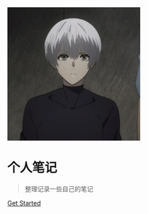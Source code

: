 <!-- ![logo](/assets/img/logo.jpg =100x100) -->
<img src="/assets/img/logo.jpg" width = "300" height = "300" alt="图片名称" align=center />

# 个人笔记

> 整理记录一些自己的笔记

[Get Started](/note)

<!-- 背景图片 -->

<!-- ![](_media/bg.png) -->

<!-- 背景色 -->

<!-- ![color](#f0f0f0) -->